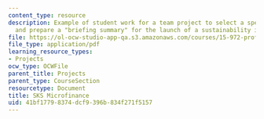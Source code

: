 ```yaml
---
content_type: resource
description: Example of student work for a team project to select a specific organization
  and prepare a "briefing summary" for the launch of a sustainability initiative.
file: https://ol-ocw-studio-app-qa.s3.amazonaws.com/courses/15-972-professional-seminar-in-sustainability-spring-2010/41bf17798374dcf9396b834f271f5157_MIT15_972S10_pres02.pdf
file_type: application/pdf
learning_resource_types:
- Projects
ocw_type: OCWFile
parent_title: Projects
parent_type: CourseSection
resourcetype: Document
title: SKS Microfinance
uid: 41bf1779-8374-dcf9-396b-834f271f5157
---
```

